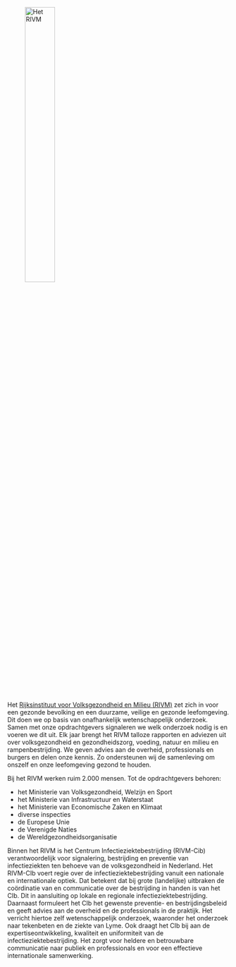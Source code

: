 <figure className="figure mb-1 text-start w-100">
  <img className="figure-img img-fluid" style="max-width:500px;width:40%;" src="/assets/images/logo-RIVM2.png" alt="Het RIVM">
  <figcaption className="Logo RIVM"></figcaption>
</figure>

Het [Rijksinstituut voor Volksgezondheid en Milieu (RIVM)](https://www.rivm.nl) zet zich in voor een gezonde bevolking en een duurzame, veilige en gezonde leefomgeving. Dit doen we op basis van onafhankelijk wetenschappelijk onderzoek. Samen met onze opdrachtgevers signaleren we welk onderzoek nodig is en voeren we dit uit. Elk jaar brengt het RIVM talloze rapporten en adviezen uit over volksgezondheid en gezondheidszorg, voeding, natuur en milieu en rampenbestrijding. We geven advies aan de overheid, professionals en burgers en delen onze kennis. Zo ondersteunen wij de samenleving om onszelf en onze leefomgeving gezond te houden. 
 
Bij het RIVM werken ruim 2.000 mensen. Tot de opdrachtgevers behoren:
- het Ministerie van Volksgezondheid, Welzijn en Sport
- het Ministerie van Infrastructuur en Waterstaat
- het Ministerie van Economische Zaken en Klimaat
- diverse inspecties
- de Europese Unie 
- de Verenigde Naties
- de Wereldgezondheidsorganisatie

Binnen het RIVM is het Centrum Infectieziektebestrijding (RIVM-Cib) verantwoordelijk voor signalering, bestrijding en preventie van infectieziekten ten behoeve van de volksgezondheid in Nederland. Het RIVM-CIb voert regie over de infectieziektebestrijding vanuit een nationale en internationale optiek. Dat betekent dat bij grote (landelijke) uitbraken de coördinatie van en communicatie over de bestrijding in handen is van het CIb. Dit in aansluiting op lokale en regionale infectieziektebestrijding.
Daarnaast formuleert het CIb het gewenste preventie- en bestrijdingsbeleid en geeft advies aan de overheid en de professionals in de praktijk. Het verricht hiertoe zelf wetenschappelijk onderzoek, waaronder het onderzoek naar tekenbeten en de ziekte van Lyme. Ook draagt het CIb bij aan de expertiseontwikkeling, kwaliteit en uniformiteit van de infectieziektebestrijding. Het zorgt voor heldere en betrouwbare communicatie naar publiek en professionals en voor een effectieve internationale samenwerking.


